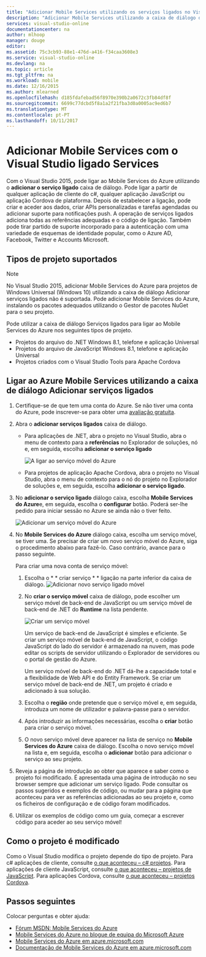 ```yaml
---
title: "Adicionar Mobile Services utilizando os serviços ligados no Visual Studio | Microsoft Docs"
description: "Adicionar Mobile Services utilizando a caixa de diálogo do Visual Studio adicionar ligado serviços"
services: visual-studio-online
documentationcenter: na
author: mlhoop
manager: douge
editor: 
ms.assetid: 75c3cb93-88e1-476d-a416-f34caa3608e3
ms.service: visual-studio-online
ms.devlang: na
ms.topic: article
ms.tgt_pltfrm: na
ms.workload: mobile
ms.date: 12/16/2015
ms.author: mlearned
ms.openlocfilehash: d185fdafebad56f8970e390b2a0672c3fb84df8f
ms.sourcegitcommit: 6699c77dcbd5f8a1a2f21fba3d0a0005ac9ed6b7
ms.translationtype: MT
ms.contentlocale: pt-PT
ms.lasthandoff: 10/11/2017
---
```

# <a name="adding-mobile-services-by-using-visual-studio-connected-services"></a>Adicionar Mobile Services com o Visual Studio ligado Services
Com o Visual Studio 2015, pode ligar ao Mobile Services do Azure utilizando o **adicionar o serviço ligado** caixa de diálogo. Pode ligar a partir de qualquer aplicação de cliente do c#, qualquer aplicação JavaScript ou aplicação Cordova de plataforma. Depois de estabelecer a ligação, pode criar e aceder aos dados, criar APIs personalizadas e tarefas agendadas ou adicionar suporte para notificações push.  A operação de serviços ligados adiciona todas as referências adequadas e o código de ligação. Também pode tirar partido de suporte incorporado para a autenticação com uma variedade de esquemas de identidade popular, como o Azure AD, Facebook, Twitter e Accounts Microsoft.

## <a name="supported-project-types"></a>Tipos de projeto suportados
> [!NOTE]
> No Visual Studio 2015, adicionar Mobile Services do Azure para projetos de Windows Universal (Windows 10) utilizando a caixa de diálogo Adicionar serviços ligados não é suportada. Pode adicionar Mobile Services do Azure, instalando os pacotes adequados utilizando o Gestor de pacotes NuGet para o seu projeto.
> 
> 

Pode utilizar a caixa de diálogo Serviços ligados para ligar ao Mobile Services do Azure nos seguintes tipos de projeto.

* Projetos do arquivo do .NET Windows 8.1, telefone e aplicação Universal
* Projetos do arquivo de JavaScript Windows 8.1, telefone e aplicação Universal
* Projetos criados com o Visual Studio Tools para Apache Cordova

## <a name="connect-to-azure-mobile-services-using-the-add-connected-services-dialog"></a>Ligar ao Azure Mobile Services utilizando a caixa de diálogo Adicionar serviços ligados
1. Certifique-se de que tem uma conta do Azure. Se não tiver uma conta do Azure, pode inscrever-se para obter uma [avaliação gratuita](http://go.microsoft.com/fwlink/?LinkId=518146).
2. Abra o **adicionar serviços ligados** caixa de diálogo.
   
   * Para aplicações de .NET, abra o projeto no Visual Studio, abra o menu de contexto para a **referências** no Explorador de soluções, nó e, em seguida, escolha **adicionar o serviço ligado**
     
        ![A ligar ao serviço móvel do Azure](./media/vs-azure-tools-connected-services-add-mobile-services/IC797635.png)
   * Para projetos de aplicação Apache Cordova, abra o projeto no Visual Studio, abra o menu de contexto para o nó do projeto no Explorador de soluções e, em seguida, escolha **adicionar o serviço ligado**.
3. No **adicionar o serviço ligado** diálogo caixa, escolha **Mobile Services do Azure**e, em seguida, escolha o **configurar** botão. Poderá ser-lhe pedido para iniciar sessão no Azure se ainda não o tiver feito.
   
    ![Adicionar um serviço móvel do Azure](./media/vs-azure-tools-connected-services-add-mobile-services/IC797636.png)
4. No **Mobile Services do Azure** diálogo caixa, escolha um serviço móvel, se tiver uma. Se precisar de criar um novo serviço móvel do Azure, siga o procedimento abaixo para fazê-lo. Caso contrário, avance para o passo seguinte.
   
    Para criar uma nova conta de serviço móvel:
   
   1. Escolha o * * criar serviço * * ligação na parte inferior da caixa de diálogo.
       ![Adicionar novo serviço ligado móvel](./media/vs-azure-tools-connected-services-add-mobile-services/IC797637.png)
   2. No **criar o serviço móvel** caixa de diálogo, pode escolher um serviço móvel de back-end de JavaScript ou um serviço móvel de back-end de .NET do **Runtime** na lista pendente. 
      
       ![Criar um serviço móvel](./media/vs-azure-tools-connected-services-add-mobile-services/IC797638.png)
      
       Um serviço de back-end de JavaScript é simples e eficiente. Se criar um serviço móvel de back-end de JavaScript, o código JavaScript do lado do servidor é armazenado na nuvem, mas pode editar os scripts de servidor utilizando o Explorador de servidores ou o portal de gestão do Azure. 
      
       Um serviço móvel de back-end do .NET dá-lhe a capacidade total e a flexibilidade de Web API e do Entity Framework. Se criar um serviço móvel de back-end de .NET, um projeto é criado e adicionado à sua solução. 
   3. Escolha o **região** onde pretende que o serviço móvel e, em seguida, introduza um nome de utilizador e palavra-passe para o servidor.
   4. Após introduzir as informações necessárias, escolha o **criar** botão para criar o serviço móvel.
   5. O novo serviço móvel deve aparecer na lista de serviço no **Mobile Services do Azure** caixa de diálogo. Escolha o novo serviço móvel na lista e, em seguida, escolha o **adicionar** botão para adicionar o serviço ao seu projeto.
5. Reveja a página de introdução ao obter que aparece e saber como o projeto foi modificado. É apresentada uma página de introdução no seu browser sempre que adicionar um serviço ligado. Pode consultar os passos sugeridos e exemplos de código, ou mudar para a página que aconteceu para ver as referências adicionadas ao seu projeto e, como os ficheiros de configuração e de código foram modificados.
6. Utilizar os exemplos de código como um guia, começar a escrever código para aceder ao seu serviço móvel!

## <a name="how-your-project-is-modified"></a>Como o projeto é modificado
Como o Visual Studio modifica o projeto depende do tipo de projeto. Para c# aplicações de cliente, consulte [o que aconteceu – c# projetos](http://go.microsoft.com/fwlink/p/?LinkId=513119). Para aplicações de cliente JavaScript, consulte [o que aconteceu – projetos de JavaScript](http://go.microsoft.com/fwlink/p/?LinkId=513120). Para aplicações Cordova, consulte [o que aconteceu – projetos Cordova](http://go.microsoft.com/fwlink/p/?LinkId=513116).

## <a name="next-steps"></a>Passos seguintes
Colocar perguntas e obter ajuda: 

* [Fórum MSDN: Mobile Services do Azure](https://social.msdn.microsoft.com/forums/azure/home?forum=azuremobile)
* [Mobile Services do Azure no blogue de equipa do Microsoft Azure](https://azure.microsoft.com/blog/topics/mobile/)
* [Mobile Services do Azure em azure.microsoft.com](https://azure.microsoft.com/services/mobile-services/)
* [Documentação de Mobile Services do Azure em azure.microsoft.com](https://azure.microsoft.com/documentation/services/mobile-services/)

